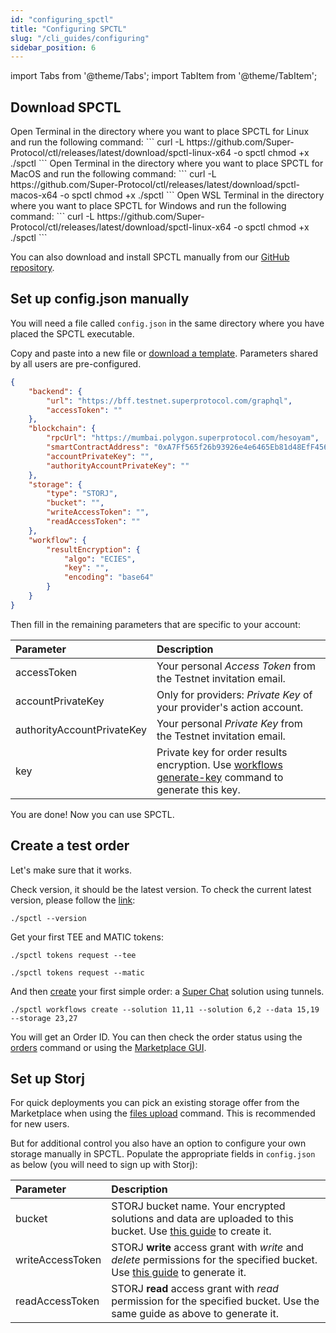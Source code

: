 ```yaml
---
id: "configuring_spctl"
title: "Configuring SPCTL"
slug: "/cli_guides/configuring"
sidebar_position: 6
---
```


import Tabs from '@theme/Tabs';
import TabItem from '@theme/TabItem';

## Download SPCTL

<Tabs>
  <TabItem value="linux" label="Linux" default>
    Open Terminal in the directory where you want to place SPCTL for Linux and run the following command:
    ```
    curl -L https://github.com/Super-Protocol/ctl/releases/latest/download/spctl-linux-x64 -o spctl
    chmod +x ./spctl
    ```
  </TabItem>
  <TabItem value="macos" label="MacOS">
    Open Terminal in the directory where you want to place SPCTL for MacOS and run the following command:
    ```
    curl -L https://github.com/Super-Protocol/ctl/releases/latest/download/spctl-macos-x64 -o spctl
    chmod +x ./spctl
    ```
  </TabItem>
  <TabItem value="windows" label="Windows">
    Open WSL Terminal in the directory where you want to place SPCTL for Windows and run the following command:
    ```
    curl -L https://github.com/Super-Protocol/ctl/releases/latest/download/spctl-linux-x64 -o spctl
    chmod +x ./spctl
    ```
  </TabItem>
</Tabs>

You can also download and install SPCTL manually from our [GitHub repository](https://github.com/Super-Protocol/ctl).

## Set up config.json manually

You will need a file called `config.json` in the same directory where you have placed the SPCTL executable.

Copy and paste into a new file or [download a template](./assets/config.json). Parameters shared by all users are pre-configured.

```json title="config.json"
{
    "backend": {
        "url": "https://bff.testnet.superprotocol.com/graphql",
        "accessToken": ""
    },
    "blockchain": {
        "rpcUrl": "https://mumbai.polygon.superprotocol.com/hesoyam",
        "smartContractAddress": "0xA7Ff565f26b93926e4e6465Eb81d48EfF456848b",
        "accountPrivateKey": "",
        "authorityAccountPrivateKey": ""
    },
    "storage": {
        "type": "STORJ",
        "bucket": "",
        "writeAccessToken": "",
        "readAccessToken": ""
    },
    "workflow": {
        "resultEncryption": {
            "algo": "ECIES",
            "key": "",
            "encoding": "base64"
        }
    }
}
```

Then fill in the remaining parameters that are specific to your account:

|**Parameter**| **Description**                                                                                                                                       |
|:-----------------|:------------------------------------------------------------------------------------------------------------------------------------------------------|
|accessToken| Your personal *Access Token* from the Testnet invitation email.                                                                                       ||
|accountPrivateKey| Only for providers: *Private Key* of your provider's action account.                                                                                  |
|authorityAccountPrivateKey| Your personal *Private Key* from the Testnet invitation email.                                                                                        |
|key| Private key for order results encryption. Use [workflows generate-key](/developers/cli_commands/workflows/generate-key) command to generate this key. |

You are done! Now you can use SPCTL.

## Create a test order

Let's make sure that it works.

Check version, it should be the latest version. To check the current latest version, please follow the [link](https://github.com/Super-Protocol/ctl/releases):
```
./spctl --version
```

Get your first TEE and MATIC tokens:

```
./spctl tokens request --tee
```
```
./spctl tokens request --matic
```

And then [create](/developers/cli_commands/workflows/create) your first simple order: a [Super Chat](/developers/offers/superchat) solution using tunnels.

```
./spctl workflows create --solution 11,11 --solution 6,2 --data 15,19 --storage 23,27
```

You will get an Order ID. You can then check the order status using the [orders](/developers/cli_commands/orders) command or using the [Marketplace GUI](/developers/marketplace). 

## Set up Storj

For quick deployments you can pick an existing storage offer from the Marketplace when using the [files upload](/developers/cli_commands/files/upload) command. This is recommended for new users.

But for additional control you also have an option to configure your own storage manually in SPCTL. Populate the appropriate fields in `config.json` as below (you will need to sign up with Storj):

|**Parameter**|**Description**|
|:-----------------|:-------------------|
|bucket| STORJ bucket name. Your encrypted solutions and data are uploaded to this bucket. Use [this guide](https://docs.storj.io/dcs/getting-started/quickstart-objectbrowser/) to create it.|
|writeAccessToken| STORJ **write** access grant with *write* and *delete* permissions for the specified bucket. Use [this guide](https://docs.storj.io/dcs/getting-started/quickstart-uplink-cli/uploading-your-first-object/create-first-access-grant/) to generate it.|
|readAccessToken| STORJ **read** access grant with *read* permission for the specified bucket. Use the same guide as above to generate it.|
